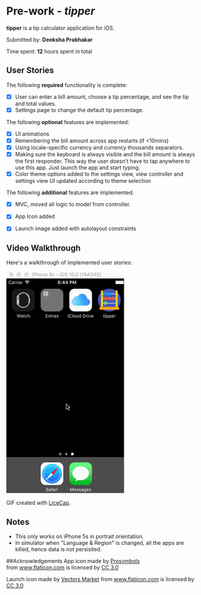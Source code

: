 # Pre-work - *tipper*

**tipper** is a tip calculator application for iOS.

Submitted by: **Deeksha Prabhakar**

Time spent: **12** hours spent in total

## User Stories

The following **required** functionality is complete:

* [x] User can enter a bill amount, choose a tip percentage, and see the tip and total values.
* [x] Settings page to change the default tip percentage.

The following **optional** features are implemented:
* [x] UI animations
* [x] Remembering the bill amount across app restarts (if <10mins)
* [x] Using locale-specific currency and currency thousands separators.
* [x] Making sure the keyboard is always visible and the bill amount is always the first responder. This way the user doesn't have to tap anywhere to use this app. Just launch the app and start typing.
* [x] Color theme options added to the settings view, view controller and settings view UI updated according to theme selection

The following **additional** features are implemented:

- [x] MVC, moved all logic to model from controller.
- [x] App Icon added
- [x] Launch image added with autolayout constraints


## Video Walkthrough 

Here's a walkthrough of implemented user stories:

<img src='https://github.com/DeekshaPrabhakar/tipper/blob/master/tipperWalkthroughWithAnimations.gif' title='Video Walkthrough' width='' alt='Video Walkthrough' />

GIF created with [LiceCap](http://www.cockos.com/licecap/).

## Notes

* This only works on iPhone 5s in portrait orientation.
* In simulator when "Language & Region" is changed, all the apps are killed, hence data is not persisited.

##Acknowledgements
<span class="wysiwyg-font-size-large">App icon made by <a href="http://www.flaticon.com/authors/prosymbols" title="Prosymbols">Prosymbols</a> from&nbsp;<a title="Flaticon" href="http://www.flaticon.com">www.flaticon.com</a>&nbsp;is licensed by <a href="http://creativecommons.org/licenses/by/3.0/" title="Creative Commons BY 3.0" target="_blank">CC 3.0</a></span>

<span class="wysiwyg-font-size-large">Launch icon made by <a href="http://www.flaticon.com/authors/vectors-market" title="Vectors Market">Vectors Market</a> from&nbsp;<a title="Flaticon" href="http://www.flaticon.com">www.flaticon.com</a>&nbsp;is licensed by <a href="http://creativecommons.org/licenses/by/3.0/" title="Creative Commons BY 3.0" target="_blank">CC 3.0</a></span>

